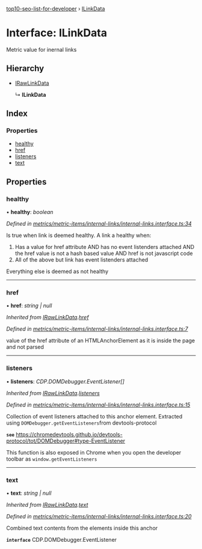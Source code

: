 [top10-seo-list-for-developer](../README.md) › [ILinkData](ilinkdata.md)

# Interface: ILinkData

Metric value for inernal links

## Hierarchy

* [IRawLinkData](irawlinkdata.md)

  ↳ **ILinkData**

## Index

### Properties

* [healthy](ilinkdata.md#healthy)
* [href](ilinkdata.md#href)
* [listeners](ilinkdata.md#listeners)
* [text](ilinkdata.md#text)

## Properties

###  healthy

• **healthy**: *boolean*

*Defined in [metrics/metric-items/internal-links/internal-links.interface.ts:34](https://github.com/deepcrawl/top10-seo-list-for-developer/blob/a94cda7/src/metrics/metric-items/internal-links/internal-links.interface.ts#L34)*

Is true when link is deemed healthy. A link a healthy when:
1. Has a value for href attribute AND has no event listenders attached AND the href value is not a hash based value AND href is not javascript code
2. All of the above but link has event listenders attached

Everything else is deemed as not healthy

___

###  href

• **href**: *string | null*

*Inherited from [IRawLinkData](irawlinkdata.md).[href](irawlinkdata.md#href)*

*Defined in [metrics/metric-items/internal-links/internal-links.interface.ts:7](https://github.com/deepcrawl/top10-seo-list-for-developer/blob/a94cda7/src/metrics/metric-items/internal-links/internal-links.interface.ts#L7)*

value of the href attribute of an HTMLAnchorElement as it is inside the page and not parsed

___

###  listeners

• **listeners**: *CDP.DOMDebugger.EventListener[]*

*Inherited from [IRawLinkData](irawlinkdata.md).[listeners](irawlinkdata.md#listeners)*

*Defined in [metrics/metric-items/internal-links/internal-links.interface.ts:15](https://github.com/deepcrawl/top10-seo-list-for-developer/blob/a94cda7/src/metrics/metric-items/internal-links/internal-links.interface.ts#L15)*

Collection of event listeners attached to this anchor element.
Extracted using `DOMDebugger.getEventListeners`from devtools-protocol

**`see`** https://chromedevtools.github.io/devtools-protocol/tot/DOMDebugger#type-EventListener

This function is also exposed in Chrome when you open the developer toolbar as `window.getEventListeners`

___

###  text

• **text**: *string | null*

*Inherited from [IRawLinkData](irawlinkdata.md).[text](irawlinkdata.md#text)*

*Defined in [metrics/metric-items/internal-links/internal-links.interface.ts:20](https://github.com/deepcrawl/top10-seo-list-for-developer/blob/a94cda7/src/metrics/metric-items/internal-links/internal-links.interface.ts#L20)*

Combined text contents from the elements inside this anchor

**`interface`** CDP.DOMDebugger.EventListener
